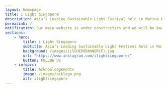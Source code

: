 ```yaml
---
layout: homepage
title: i Light Singapore
description: Asia’s Leading Sustainable Light Festival held in Marina Bay
permalink: /
notification: Our main website is under construction and we will be back with details on the next edition of the festival. Stay tuned!
sections:
    - hero:
        title: i Light Singapore
        subtitle: Asia’s Leading Sustainable Light Festival held in Marina Bay
        background: /images/iLSGHEROBANNER(F).jpg
        url: "https://www.instagram.com/ilightsingapore/"
        button: FOLLOW US
    - infopic:
        title: Acknowledgements
        image: /images/acklogo.png
        alt: ilightsingapore
---
```

